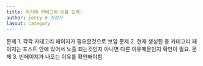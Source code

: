 ```yaml
---
title: 여기에 카테고리 이름 입력!
author: jerry # 작성자
layout: category
---
```


문제 1. 각각 카테고리 페이지가 필요할것으로 보임 
문제 2. 현재 생성된 총 카테고리 페이지는 포스트 안에 있어서 노출 되는것인지 아니면 다른 이유때문인지 확인이 필요. 
문제 3. 빈페이지가 나오는 이유를 확인해야함 